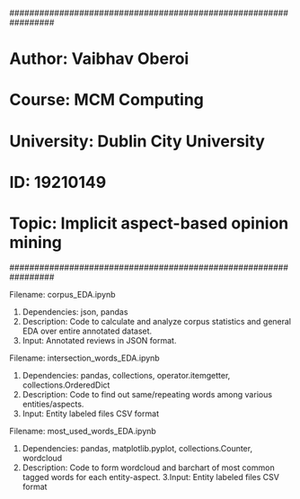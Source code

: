 #################################################################	
#               Author: Vaibhav Oberoi				#
#               Course: MCM Computing				#
#            University: Dublin City University			#
#               ID: 19210149					#
#          Topic: Implicit aspect-based opinion mining		#
#################################################################

Filename: corpus_EDA.ipynb
1. Dependencies:
		json, pandas
2. Description: Code to calculate and analyze corpus statistics and general EDA over entire annotated dataset.
3. Input: Annotated reviews in JSON format.


Filename: intersection_words_EDA.ipynb
1. Dependencies: 
		pandas, collections, operator.itemgetter, collections.OrderedDict
2. Description: Code to find out same/repeating words among various entities/aspects.
3. Input: Entity labeled files CSV format


Filename: most_used_words_EDA.ipynb
1. Dependencies: 
		pandas, matplotlib.pyplot, collections.Counter, wordcloud
2. Description: Code to form wordcloud and barchart of most common tagged words for each entity-aspect.
3.Input: Entity labeled files CSV format
